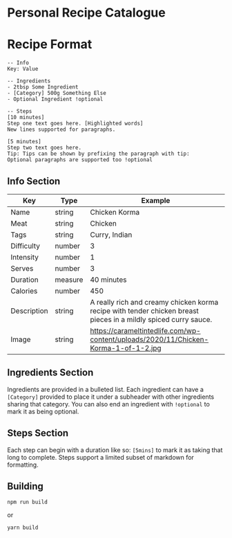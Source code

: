# Personal Recipe Catalogue

# Recipe Format

```
-- Info
Key: Value

-- Ingredients
- 2tbsp Some Ingredient
- [Category] 500g Something Else
- Optional Ingredient !optional

-- Steps
[10 minutes]
Step one text goes here. [Highlighted words]
New lines supported for paragraphs. 

[5 minutes]
Step two text goes here.
Tip: Tips can be shown by prefixing the paragraph with tip:
Optional paragraphs are supported too !optional
```

## Info Section

| Key | Type | Example |
| --- | --- | --- |
| Name | string | Chicken Korma |
| Meat | string | Chicken |
| Tags | string | Curry, Indian |
| Difficulty | number | 3 |
| Intensity | number | 1 |
| Serves | number | 3 |
| Duration | measure | 40 minutes |
| Calories | number | 450 |
| Description | string | A really rich and creamy chicken korma recipe with tender chicken breast pieces in a mildly spiced curry sauce. |
| Image | string | https://carameltintedlife.com/wp-content/uploads/2020/11/Chicken-Korma-1-of-1-2.jpg |

## Ingredients Section

Ingredients are provided in a bulleted list. Each ingredient can have a `[Category]` provided to place it under a subheader with other ingredients sharing that category. You can also end an ingredient with `!optional` to mark it as being optional.

## Steps Section

Each step can begin with a duration like so: `[5mins]` to mark it as taking that long to complete. Steps support a limited subset of markdown for formatting.

## Building

```
npm run build
```

or

```
yarn build
```
